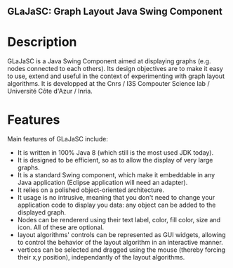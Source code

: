 ## GLaJaSC: Graph Layout Java Swing Component

# Description

GLaJaSC is a Java Swing Component aimed at displaying graphs (e.g. nodes connected to each others). Its design objectives are to make it easy to use, extend and useful in the context of experimenting with graph layout algorithms. It is developped at the Cnrs / I3S Compouter Science lab / Université Côte d'Azur / Inria. 

# Features
Main features of GLaJaSC include:
- It is written in 100% Java 8 (which still is the most used JDK today).
- It is designed to be efficient, so as to allow the display of very large graphs.
- It is a standard Swing component, which make it embeddable in any Java application (Eclipse application will need an adapter).
- It relies on a polished object-oriented architecture.
- It usage is no intrusive, meaning that you don't need to change your application code to display you data: any object can be added to the displayed graph.
- Nodes can be rendererd using their text label, color, fill color, size and icon. All of these are optional.
- layout algorithms' controls can be represented as GUI widgets, allowing to control the behavior of the layout algorithm in an interactive manner.
- vertices can be selected and dragged using the mouse (thereby forcing their x,y position), independantly of the layout algorithms.

